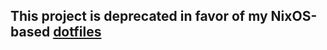 ## This project is deprecated in favor of my NixOS-based [dotfiles](https://github.com/gsnewmark/dotfiles)
